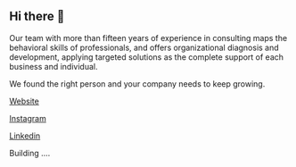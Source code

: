 ## Hi there 👋

Our team with more than fifteen years of experience in consulting maps the behavioral skills of professionals, and offers organizational diagnosis and development, applying targeted solutions as the complete support of each business and individual.

We found the right person and your company needs to keep growing.

[Website](https://www.lewarpro.com.br/)

[Instagram](https://www.instagram.com/lewarprotw/)

[Linkedin](https://www.linkedin.com/company/le-war-pro/)

<!--

**Here are some ideas to get you started:**

🙋‍♀️ A short introduction - what is your organization all about?
🌈 Contribution guidelines - how can the community get involved?
👩‍💻 Useful resources - where can the community find your docs? Is there anything else the community should know?
🍿 Fun facts - what does your team eat for breakfast?
🧙 Remember, you can do mighty things with the power of [Markdown](https://docs.github.com/github/writing-on-github/getting-started-with-writing-and-formatting-on-github/basic-writing-and-formatting-syntax)
-->
Building ....
